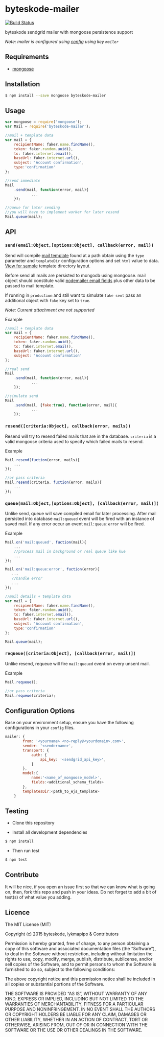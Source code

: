 byteskode-mailer
=====================

[![Build Status](https://travis-ci.org/byteskode/byteskode-mailer.svg?branch=master)](https://travis-ci.org/byteskode/byteskode-mailer)

byteskode sendgrid mailer with mongoose persistence support

*Note: mailer is configured using [config](https://github.com/lorenwest/node-config) using key `mailer`*

## Requirements
- [mongoose](https://github.com/Automattic/mongoose)

## Installation
```sh
$ npm install --save mongoose byteskode-mailer
```

## Usage

```javascript
var mongoose = require('mongoose');
var Mail = require('byteskode-mailer');

//mail + template data
var mail = {
    recipientName: faker.name.findName(),
    token: faker.random.uuid(),
    to: faker.internet.email(),
    baseUrl: faker.internet.url(),
    subject: 'Account confirmation',
    type:'confirmation'
};

//send immediate
Mail
    .send(mail, function(error, mail){
            ...
    });

//queue for later sending
//you will have to implement worker for later resend
Mail.queue(mail);

```

## API

### `send(email:Object,[options:Object], callback(error, mail))`
Send will compile [mail template](https://github.com/niftylettuce/node-email-templates) found at a path obtain using the `type` parameter and `templateDir` configuration options and set `html` value to data. [View for sample](https://github.com/byteskode/byteskode-mailer/tree/master/views/emails) template directory layout.

Before send all mails are persisted to mongodb using mongoose. mail object should constitute valid [nodemailer email fields](https://github.com/nodemailer/nodemailer#e-mail-message-fields) plus other data to be passed to mail template.

If running in `production` and still want to simulate `fake sent` pass an additional object with `fake` key set to `true`.

*Note: Current attachment are not supported*

Example
```js
//mail + template data
var mail = {
    recipientName: faker.name.findName(),
    token: faker.random.uuid(),
    to: faker.internet.email(),
    baseUrl: faker.internet.url(),
    subject: 'Account confirmation'
};

//real send
Mail
    .send(mail, function(error, mail){
            ...
    });

//simulate send
Mail
    .send(mail, {fake:true}, function(error, mail){
            ...
    });
```

### `resend([criteria:Object], callback(error, mails))`
Resend will try to resend failed mails that are in the database. `criteria` is a valid mongoose criteria used to specify which failed mails to resend.

Example
```js
Mail.resend(fuction(error, mails){
    ...
});

//or pass criteria
Mail.resend(criteria, fuction(error, mails){
    ...
});
```

### `queue(mail:Object,[options:Object], [callback(error, mail)])`
Unlike send, queue will save compiled email for later processing. After mail persisted into database `mail:queued` event will be fired with an instance of saved mail. If any error occur an event `mail:queue:error` will be fired.

Example
```js
Mail.on('mail:queued', fuction(mail){
    ...
    //process mail in background or real queue like kue
    ...
});

Mail.on('mail:queue:error', fuction(error){
   ...
   //handle error
   ... 
});

//mail details + template data
var mail = {
    recipientName: faker.name.findName(),
    token: faker.random.uuid(),
    to: faker.internet.email(),
    baseUrl: faker.internet.url(),
    subject: 'Account confirmation',
    type:'confirmation' 
};

Mail.queue(mail);
```

### `requeue([criteria:Object], [callback(error, mail)])`
Unlike resend, requeue will fire `mail:queued` event on every unsent mail.

Example
```js
Mail.requeue();

//or pass criteria
Mail.requeue(criteria);
```

## Configuration Options
Base on your environment setup, ensure you have the following configurations in your `config` files.

```js
mailer: {
        from: '<yourname> <no-reply@<yourdomain>.com>',
        sender: '<sendername>',
        transport: {
            auth: {
                api_key: '<sendgrid_api_key>',
            }
        },
        model:{
            name:'<name_of_mongoose_model>',
            fields:<additional_schema_fields>
        },
        templatesDir:<path_to_ejs_template>
    }
```

## Testing
* Clone this repository

* Install all development dependencies
```sh
$ npm install
```

* Then run test
```sh
$ npm test
```

## Contribute
It will be nice, if you open an issue first so that we can know what is going on, then, fork this repo and push in your ideas. Do not forget to add a bit of test(s) of what value you adding.

## Licence
The MIT License (MIT)

Copyright (c) 2015 byteskode, lykmapipo & Contributors

Permission is hereby granted, free of charge, to any person obtaining a copy of this software and associated documentation files (the “Software”), to deal in the Software without restriction, including without limitation the rights to use, copy, modify, merge, publish, distribute, sublicense, and/or sell copies of the Software, and to permit persons to whom the Software is furnished to do so, subject to the following conditions:

The above copyright notice and this permission notice shall be included in all copies or substantial portions of the Software.

THE SOFTWARE IS PROVIDED “AS IS”, WITHOUT WARRANTY OF ANY KIND, EXPRESS OR IMPLIED, INCLUDING BUT NOT LIMITED TO THE WARRANTIES OF MERCHANTABILITY, FITNESS FOR A PARTICULAR PURPOSE AND NONINFRINGEMENT. IN NO EVENT SHALL THE AUTHORS OR COPYRIGHT HOLDERS BE LIABLE FOR ANY CLAIM, DAMAGES OR OTHER LIABILITY, WHETHER IN AN ACTION OF CONTRACT, TORT OR OTHERWISE, ARISING FROM, OUT OF OR IN CONNECTION WITH THE SOFTWARE OR THE USE OR OTHER DEALINGS IN THE SOFTWARE. 